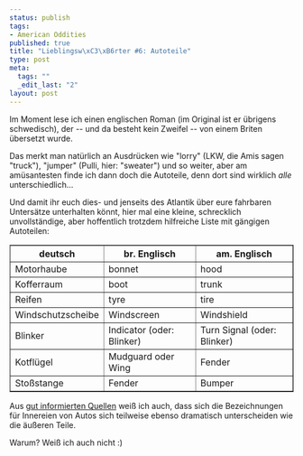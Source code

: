 ```yaml
--- 
status: publish
tags: 
- American Oddities
published: true
title: "Lieblingsw\xC3\xB6rter #6: Autoteile"
type: post
meta: 
  tags: ""
  _edit_last: "2"
layout: post
---
```

Im Moment lese ich einen englischen Roman (im Original ist er übrigens schwedisch), der -- und da besteht kein Zweifel -- von einem Briten übersetzt wurde.

Das merkt man natürlich an Ausdrücken wie "lorry" (LKW, die Amis sagen "truck"), "jumper" (Pulli, hier: "sweater") und so weiter, aber am amüsantesten finde ich dann doch die Autoteile, denn dort sind wirklich <em>alle</em> unterschiedlich...

Und damit ihr euch dies- und jenseits des Atlantik über eure fahrbaren Untersätze unterhalten könnt, hier mal eine kleine, schrecklich unvollständige, aber hoffentlich trotzdem hilfreiche Liste mit gängigen Autoteilen:

<table border="1" cellspacing="5">
<tr>
<th>deutsch</th>
<th>br. Englisch</th>
<th>am. Englisch</th>
</tr>
<tr>
<td>Motorhaube</td>
<td>bonnet</td>
<td>hood</td>
</tr>
<tr>
<td>Kofferraum</td>
<td>boot</td>
<td>trunk</td>
</tr>
<tr>
<td>Reifen</td>
<td>tyre</td>
<td>tire</td>
</tr>
<tr>
<td>Windschutzscheibe</td>
<td>Windscreen</td>
<td>Windshield</td>
</tr>
<tr>
<td>Blinker</td>
<td>Indicator (oder: Blinker)</td>
<td>Turn Signal (oder: Blinker)</td>
</tr>
<tr>
<td>Kotflügel</td>
<td>Mudguard oder Wing</td>
<td>Fender</td>
</tr>
<tr>
<td>Stoßstange</td>
<td>Fender</td>
<td>Bumper</td>
</tr>
</table>

Aus <a href="http://dowhaus.com/blog/">gut informierten Quellen</a> weiß ich auch, dass sich die Bezeichnungen für Innereien von Autos sich teilweise ebenso dramatisch unterscheiden wie die äußeren Teile.

Warum? Weiß ich auch nicht :)
